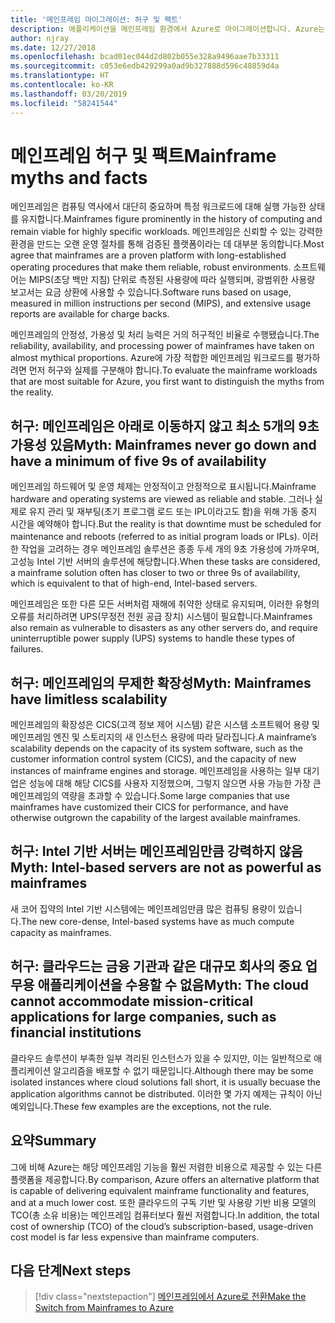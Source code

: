 ```yaml
---
title: '메인프레임 마이그레이션: 허구 및 팩트'
description: 애플리케이션을 메인프레임 환경에서 Azure로 마이그레이션합니다. Azure는 현재 메인프레임에서 실행되는 시스템에 대한 검증되고 가용성 및 확장성이 뛰어난 인프라입니다.
author: njray
ms.date: 12/27/2018
ms.openlocfilehash: bcad01ec044d2d802b055e328a9496aae7b33311
ms.sourcegitcommit: c053e6edb429299a0ad9b327888d596c48859d4a
ms.translationtype: HT
ms.contentlocale: ko-KR
ms.lasthandoff: 03/20/2019
ms.locfileid: "58241544"
---
```

# <a name="mainframe-myths-and-facts"></a><span data-ttu-id="f547d-103">메인프레임 허구 및 팩트</span><span class="sxs-lookup"><span data-stu-id="f547d-103">Mainframe myths and facts</span></span>

<span data-ttu-id="f547d-104">메인프레임은 컴퓨팅 역사에서 대단히 중요하며 특정 워크로드에 대해 실행 가능한 상태를 유지합니다.</span><span class="sxs-lookup"><span data-stu-id="f547d-104">Mainframes figure prominently in the history of computing and remain viable for highly specific workloads.</span></span> <span data-ttu-id="f547d-105">메인프레임은 신뢰할 수 있는 강력한 환경을 만드는 오랜 운영 절차를 통해 검증된 플랫폼이라는 데 대부분 동의합니다.</span><span class="sxs-lookup"><span data-stu-id="f547d-105">Most agree that mainframes are a proven platform with long-established operating procedures that make them reliable, robust environments.</span></span> <span data-ttu-id="f547d-106">소프트웨어는 MIPS(초당 백만 지침) 단위로 측정된 사용량에 따라 실행되며, 광범위한 사용량 보고서는 요금 상환에 사용할 수 있습니다.</span><span class="sxs-lookup"><span data-stu-id="f547d-106">Software runs based on usage, measured in million instructions per second (MIPS), and extensive usage reports are available for charge backs.</span></span>

<span data-ttu-id="f547d-107">메인프레임의 안정성, 가용성 및 처리 능력은 거의 허구적인 비율로 수행됐습니다.</span><span class="sxs-lookup"><span data-stu-id="f547d-107">The reliability, availability, and processing power of mainframes have taken on almost mythical proportions.</span></span> <span data-ttu-id="f547d-108">Azure에 가장 적합한 메인프레임 워크로드를 평가하려면 먼저 허구와 실제를 구분해야 합니다.</span><span class="sxs-lookup"><span data-stu-id="f547d-108">To evaluate the mainframe workloads that are most suitable for Azure, you first want to distinguish the myths from the reality.</span></span>

## <a name="myth-mainframes-never-go-down-and-have-a-minimum-of-five-9s-of-availability"></a><span data-ttu-id="f547d-109">허구: 메인프레임은 아래로 이동하지 않고 최소 5개의 9초 가용성 있음</span><span class="sxs-lookup"><span data-stu-id="f547d-109">Myth: Mainframes never go down and have a minimum of five 9s of availability</span></span>

<span data-ttu-id="f547d-110">메인프레임 하드웨어 및 운영 체제는 안정적이고 안정적으로 표시됩니다.</span><span class="sxs-lookup"><span data-stu-id="f547d-110">Mainframe hardware and operating systems are viewed as reliable and stable.</span></span> <span data-ttu-id="f547d-111">그러나 실제로 유지 관리 및 재부팅(초기 프로그램 로드 또는 IPL이라고도 함)을 위해 가동 중지 시간을 예약해야 합니다.</span><span class="sxs-lookup"><span data-stu-id="f547d-111">But the reality is that downtime must be scheduled for maintenance and reboots (referred to as initial program loads or IPLs).</span></span> <span data-ttu-id="f547d-112">이러한 작업을 고려하는 경우 메인프레임 솔루션은 종종 두세 개의 9초 가용성에 가까우며, 고성능 Intel 기반 서버의 솔루션에 해당합니다.</span><span class="sxs-lookup"><span data-stu-id="f547d-112">When these tasks are considered, a mainframe solution often has closer to two or three 9s of availability, which is equivalent to that of high-end, Intel-based servers.</span></span>

<span data-ttu-id="f547d-113">메인프레임은 또한 다른 모든 서버처럼 재해에 취약한 상태로 유지되며, 이러한 유형의 오류를 처리하려면 UPS(무정전 전원 공급 장치) 시스템이 필요합니다.</span><span class="sxs-lookup"><span data-stu-id="f547d-113">Mainframes also remain as vulnerable to disasters as any other servers do, and require uninterruptible power supply (UPS) systems to handle these types of failures.</span></span>

## <a name="myth-mainframes-have-limitless-scalability"></a><span data-ttu-id="f547d-114">허구: 메인프레임의 무제한 확장성</span><span class="sxs-lookup"><span data-stu-id="f547d-114">Myth: Mainframes have limitless scalability</span></span>

<span data-ttu-id="f547d-115">메인프레임의 확장성은 CICS(고객 정보 제어 시스템) 같은 시스템 소프트웨어 용량 및 메인프레임 엔진 및 스토리지의 새 인스턴스 용량에 따라 달라집니다.</span><span class="sxs-lookup"><span data-stu-id="f547d-115">A mainframe’s scalability depends on the capacity of its system software, such as the customer information control system (CICS), and the capacity of new instances of mainframe engines and storage.</span></span> <span data-ttu-id="f547d-116">메인프레임을 사용하는 일부 대기업은 성능에 대해 해당 CICS를 사용자 지정했으며, 그렇지 않으면 사용 가능한 가장 큰 메인프레임의 역량을 초과할 수 있습니다.</span><span class="sxs-lookup"><span data-stu-id="f547d-116">Some large companies that use mainframes have customized their CICS for performance, and have otherwise outgrown the capability of the largest available mainframes.</span></span>

## <a name="myth-intel-based-servers-are-not-as-powerful-as-mainframes"></a><span data-ttu-id="f547d-117">허구: Intel 기반 서버는 메인프레임만큼 강력하지 않음</span><span class="sxs-lookup"><span data-stu-id="f547d-117">Myth: Intel-based servers are not as powerful as mainframes</span></span>

<span data-ttu-id="f547d-118">새 코어 집약의 Intel 기반 시스템에는 메인프레임만큼 많은 컴퓨팅 용량이 있습니다.</span><span class="sxs-lookup"><span data-stu-id="f547d-118">The new core-dense, Intel-based systems have as much compute capacity as mainframes.</span></span>

## <a name="myth-the-cloud-cannot-accommodate-mission-critical-applications-for-large-companies-such-as-financial-institutions"></a><span data-ttu-id="f547d-119">허구: 클라우드는 금융 기관과 같은 대규모 회사의 중요 업무용 애플리케이션을 수용할 수 없음</span><span class="sxs-lookup"><span data-stu-id="f547d-119">Myth: The cloud cannot accommodate mission-critical applications for large companies, such as financial institutions</span></span>

<span data-ttu-id="f547d-120">클라우드 솔루션이 부족한 일부 격리된 인스턴스가 있을 수 있지만, 이는 일반적으로 애플리케이션 알고리즘을 배포할 수 없기 때문입니다.</span><span class="sxs-lookup"><span data-stu-id="f547d-120">Although there may be some isolated instances where cloud solutions fall short, it is usually becuase the application algorithms cannot be distributed.</span></span> <span data-ttu-id="f547d-121">이러한 몇 가지 예제는 규칙이 아닌 예외입니다.</span><span class="sxs-lookup"><span data-stu-id="f547d-121">These few examples are the exceptions, not the rule.</span></span>

## <a name="summary"></a><span data-ttu-id="f547d-122">요약</span><span class="sxs-lookup"><span data-stu-id="f547d-122">Summary</span></span>

<span data-ttu-id="f547d-123">그에 비해 Azure는 해당 메인프레임 기능을 훨씬 저렴한 비용으로 제공할 수 있는 다른 플랫폼을 제공합니다.</span><span class="sxs-lookup"><span data-stu-id="f547d-123">By comparison, Azure offers  an alternative platform that is capable of delivering equivalent mainframe functionality and features, and at a much lower cost.</span></span> <span data-ttu-id="f547d-124">또한 클라우드의 구독 기반 및 사용량 기반 비용 모델의 TCO(총 소유 비용)는 메인프레임 컴퓨터보다 훨씬 저렴합니다.</span><span class="sxs-lookup"><span data-stu-id="f547d-124">In addition, the total cost of ownership (TCO) of the cloud’s subscription-based, usage-driven cost model is far less expensive than mainframe computers.</span></span>

## <a name="next-steps"></a><span data-ttu-id="f547d-125">다음 단계</span><span class="sxs-lookup"><span data-stu-id="f547d-125">Next steps</span></span>

> [!div class="nextstepaction"]
> [<span data-ttu-id="f547d-126">메인프레임에서 Azure로 전환</span><span class="sxs-lookup"><span data-stu-id="f547d-126">Make the Switch from Mainframes to Azure</span></span>](migration-strategies.md)
